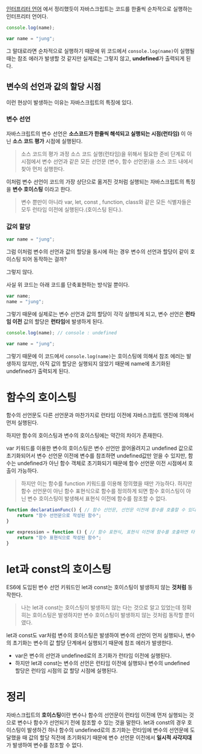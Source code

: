 [인터프리터 언어](https://github.com/dnrgus1127/TIL/blob/main/frontend/%EC%9D%B8%ED%84%B0%ED%94%84%EB%A6%AC%ED%84%B0%20%EC%96%B8%EC%96%B4%EC%99%80%20%EC%BB%B4%ED%8C%8C%EC%9D%BC%EB%9F%AC%20%EC%96%B8%EC%96%B4%EC%9D%98%20%EC%B0%A8%EC%9D%B4-%EC%9E%AC%EC%A0%95%EB%A6%AC.md)
에서 정리했듯이 자바스크립트는 코드를 한줄씩 순차적으로 실행하는 인터프리터 언어다.

```js
console.log(name);

var name = "jung";
```


그 말대로라면 순차적으로 실행하기 때문에 위 코드에서 `console.log(name)`이 실행될 때는 참조 에러가 발생할 것 같지만 실제로는 그렇지 않고, **undefined**가 출력되게 된다.

## 변수의 선언과 값의 할당 시점

이런 현상이 발생하는 이유는 자바스크립트의 특징에 있다.

### 변수 선언

자바스크립트의 변수 선언은 **소스코드가 한줄씩 해석되고 실행되는 시점(런타임)** 이 아닌 **소스 코드 평가** 시점에 실행된다.

> 소스 코드의 평가 과정
소스 코드 실행(런타임)을 위해서 필요한 준비 단계로 이 시점에서 변수 선언과 같은 모든 선언문 (변수, 함수 선언문)을 소스 코드 내에서 찾아 먼저 실행한다.

이처럼 변수 선언이 코드의 가장 상단으로 옮겨진 것처럼 실행되는 자바스크립트의 특징을 **변수 호이스팅** 이라고 한다.

> 변수 뿐만이 아니라 var, let, const , function, class와 같은 모든 식별자들은 모두 런타임 이전에 실행된다.(호이스팅 된다.).


### 값의 할당
```js
var name = "jung";
```
그럼 이처럼 변수의 선언과 값의 할당을 동시에 하는 경우 변수의 선언과 할당이 같이 호이스팅 되어 동작하는 걸까?

그렇지 않다.

사실 위 코드는 아래 코드를 단축표현하는 방식일 뿐이다.
```js
var name;
name = "jung";
```
그렇기 때문에 실제로는 변수 선언과 값의 할당이 각각 실행되게 되고, 변수 선언은 **런타임 이전** 값의 할당은 **런타임**에 발생하게 된다.



```js
console.log(name); // console : undefined

var name = "jung";
```
그렇기 때문에 이 코드에서 `console.log(name)`는 호이스팅에 의해서 참조 에러는 발생하지 않지만, 아직 값의 할당은 실행되지 않았기 때문에 name에 초기화된 undefined가 출력되게 된다.


# 함수의 호이스팅
함수의 선언문도 다른 선언문과 마찬가지로 런타임 이전에 자바스크립트 엔진에 의해서 먼저 실행된다. 

하지만 함수의 호이스팅과 변수의 호이스팅에는 약간의 차이가 존재한다.

var 키워드를 이용한 변수의 호이스팅은 변수 선언만 끌어올려지고 undefined 값으로 초기화되어서 변수 선언문 이전에 변수를 참조하면 undefined값만 얻을 수 있지만, 함수는 undefined가 아닌 함수 객체로 초기화되기 때문에 함수 선언문 이전 시점에서 호출이 가능하다.

> 하지만 이는 함수를 function 키워드를 이용해 정의했을 때만 가능하다. 하지만 함수 선언문이 아닌 함수 표현식으로 함수를 정의하게 되면 함수 호이스팅이 아닌 변수 호이스팅이 발생해서 표현식 이전에 함수를 참조할 수 없다.

```js
function declarationFunc() { // 함수 선언문, 선언문 이전에 함수를 호출할 수 있다.
    return "함수 선언문으로 작성된 함수";
}

var expression = function () { // 함수 표현식, 표현식 이전에 함수를 호출하면 타입 에러가 발생한다.
    return "함수 표현식으로 작성된 함수";
}
```


# let과 const의 호이스팅
ES6에 도입된 변수 선언 키워드인 let과 const는 호이스팅이 발생하지 않는 **것처럼** 동작한다.

> 나는 let과 const는 호이스팅이 발생하지 않는 다는 것으로 알고 있었는데 정확히는 호이스팅은 발생하지만 변수 호이스팅이 발생하지 않는 것처럼 동작할 뿐이였다.

let과 const도 var처럼 변수의 호이스팅은 발생하여 변수의 선언이 먼저 실행되나,
변수의 초기화는 변수의 값 할당 단계에서 실행되기 때문에 참조 에러가 발생한다.

- var은 변수의 선언과 undefined로의 초기화가 런타임 이전에 실행된다.
- 하지만 let과 const는 변수의 선언은 런타임 이전에 실행되나 변수의 undefined 할당은 런타임 시점의 값 할당 시점에 실행된다.



# 정리

자바스크립트의 **호이스팅**이란 변수나 함수의 선언문이 런타임 이전에 먼저 실행되는 것으로 변수나 함수가 선언되기 전에 참조할 수 있는 것을 말한다.
let과 const의 경우 호이스팅이 발생하긴 하나 함수의 undefined로의 초기화는 런타임에 변수의 선언문에 도달했을 때 값의 할당 직전에 초기화되기 때문에 변수 선언문 이전에서 **일시적 사각지대**가 발생하여 변수를 참조할 수 없다.
